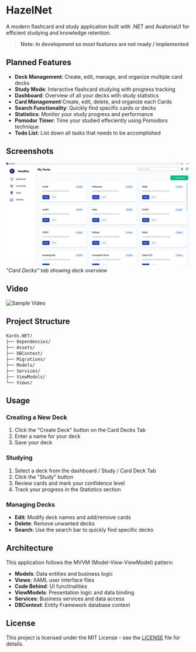 # HazelNet

A modern flashcard and study application built with .NET and AvaloniaUI for efficient studying and knowledge retention.

> **Note: In development so most features are not ready / implemented**

## Planned Features

- **Deck Management**: Create, edit, manage, and organize multiple card decks
- **Study Mode**: Interactive flashcard studying with progress tracking
- **Dashboard**: Overview of all your decks with study statistics
- **Card Management**:Create, edit, delete, and organize each Cards
- **Search Functionality**: Quickly find specific cards or decks
- **Statistics**: Monitor your study progress and performance
- **Pomodor Timer**: Time your studied effeciently using Pomodoro technique
- **Todo List**: List down all tasks that needs to be accomplished

## Screenshots

![Kards.NET Dashboard](Screenshot.png)
*"Card Decks" tab showing deck overview*

## Video

![Sample Video](Video1.mkv.gif)


## Project Structure

```
Kards.NET/
├── Dependencies/
├── Assets/
├── DBContext/
├── Migrations/
├── Models/
├── Services/
├── ViewModels/
└── Views/

```




## Usage

### Creating a New Deck

1. Click the "Create Deck" button on the Card Decks Tab
2. Enter a name for your deck
3. Save your deck

### Studying

1. Select a deck from the dashboard /  Study / Card Deck Tab
2. Click the "Study" button
3. Review cards and mark your confidence level
4. Track your progress in the Statistics section

### Managing Decks

- **Edit**: Modify deck names and add/remove cards
- **Delete**: Remove unwanted decks
- **Search**: Use the search bar to quickly find specific decks

## Architecture

This application follows the MVVM (Model-View-ViewModel) pattern:

- **Models**: Data entities and business logic
- **Views**: XAML user interface files
- **Code Behind**: UI functinalities
- **ViewModels**: Presentation logic and data binding
- **Services**: Business services and data access
- **DBContext**: Entity Framework database context


## License

This project is licensed under the MIT License - see the [LICENSE](LICENSE) file for details.


